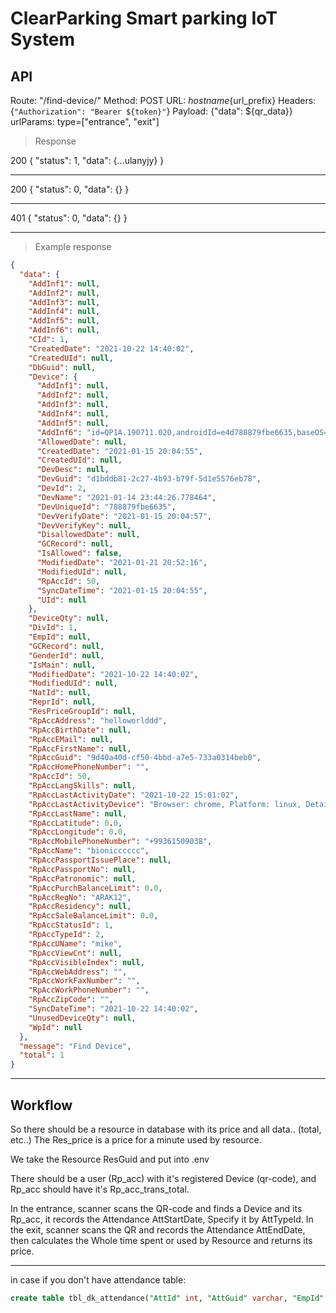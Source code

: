 # ClearParking Smart parking IoT System

## API

Route: "/find-device/"
Method: POST
URL: ${hostname}${url_prefix}
Headers: {`"Authorization": "Bearer ${token}"`}
Payload: {"data": ${qr_data}}
urlParams: type=["entrance", "exit"]

> Response

200
{
    "status": 1,
    "data": {...ulanyjy}
}

---

200
{
    "status": 0,
    "data": {}
}

---

401
{
    "status": 0,
    "data": {}
}

---

> Example response 

```json
{
  "data": {
    "AddInf1": null,
    "AddInf2": null,
    "AddInf3": null,
    "AddInf4": null,
    "AddInf5": null,
    "AddInf6": null,
    "CId": 1,
    "CreatedDate": "2021-10-22 14:40:02",
    "CreatedUId": null,
    "DbGuid": null,
    "Device": {
      "AddInf1": null,
      "AddInf2": null,
      "AddInf3": null,
      "AddInf4": null,
      "AddInf5": null,
      "AddInf6": "id=QP1A.190711.020,androidId=e4d788879fbe6635,baseOS=,release=10,brand=samsung,device=a7y18lte,display=QP1A.190711.020.A750FXXU5CTK1,manufacturer=samsung,model=SM-A750F,isPhysicalDevice=true",
      "AllowedDate": null,
      "CreatedDate": "2021-01-15 20:04:55",
      "CreatedUId": null,
      "DevDesc": null,
      "DevGuid": "d1bddb81-2c27-4b93-b79f-5d1e5576eb78",
      "DevId": 2,
      "DevName": "2021-01-14 23:44:26.778464",
      "DevUniqueId": "788879fbe6635",
      "DevVerifyDate": "2021-01-15 20:04:57",
      "DevVerifyKey": null,
      "DisallowedDate": null,
      "GCRecord": null,
      "IsAllowed": false,
      "ModifiedDate": "2021-01-21 20:52:16",
      "ModifiedUId": null,
      "RpAccId": 50,
      "SyncDateTime": "2021-01-15 20:04:55",
      "UId": null
    },
    "DeviceQty": null,
    "DivId": 1,
    "EmpId": null,
    "GCRecord": null,
    "GenderId": null,
    "IsMain": null,
    "ModifiedDate": "2021-10-22 14:40:02",
    "ModifiedUId": null,
    "NatId": null,
    "ReprId": null,
    "ResPriceGroupId": null,
    "RpAccAddress": "helloworlddd",
    "RpAccBirthDate": null,
    "RpAccEMail": null,
    "RpAccFirstName": null,
    "RpAccGuid": "9d40a40d-cf50-4bbd-a7e5-733a0314beb0",
    "RpAccHomePhoneNumber": "",
    "RpAccId": 50,
    "RpAccLangSkills": null,
    "RpAccLastActivityDate": "2021-10-22 15:01:02",
    "RpAccLastActivityDevice": "Browser: chrome, Platform: linux, Details: Mozilla/5.0 (X11; Linux x86_64) AppleWebKit/537.36 (KHTML, like Gecko) Chrome/91.0.4472.164 Safari/537.36",
    "RpAccLastName": null,
    "RpAccLatitude": 0.0,
    "RpAccLongitude": 0.0,
    "RpAccMobilePhoneNumber": "+99361509038",
    "RpAccName": "bionicccccc",
    "RpAccPassportIssuePlace": null,
    "RpAccPassportNo": null,
    "RpAccPatronomic": null,
    "RpAccPurchBalanceLimit": 0.0,
    "RpAccRegNo": "ARAK12",
    "RpAccResidency": null,
    "RpAccSaleBalanceLimit": 0.0,
    "RpAccStatusId": 1,
    "RpAccTypeId": 2,
    "RpAccUName": "mike",
    "RpAccViewCnt": null,
    "RpAccVisibleIndex": null,
    "RpAccWebAddress": "",
    "RpAccWorkFaxNumber": "",
    "RpAccWorkPhoneNumber": "",
    "RpAccZipCode": "",
    "SyncDateTime": "2021-10-22 14:40:02",
    "UnusedDeviceQty": null,
    "WpId": null
  },
  "message": "Find Device",
  "total": 1
}
```

------------------------------------

## Workflow

So there should be a resource in database with its price and all data.. (total, etc..)
The Res_price is a price for a minute used by resource.

We take the Resource ResGuid and put into .env

There should be a user (Rp_acc) with it's registered Device (qr-code), and Rp_acc should have it's Rp_acc_trans_total.

In the entrance, scanner scans the QR-code and finds a Device and its Rp_acc, it records the Attendance AttStartDate, Specify it by AttTypeId.
In the exit, scanner scans the QR and records the Attendance AttEndDate, then calculates the Whole time spent or used by Resource and returns its price.


------ 
in case if you don't have attendance table:
```sql
create table tbl_dk_attendance("AttId" int, "AttGuid" varchar, "EmpId" int, "RpAccId" int, "DevId" int, "UId" int, "AttTypeId" int, "AttDesc" varchar, "AttDate" timestamp without time zone,"CreatedDate" timestamp without time zone,"ModifiedDate" timestamp without time zone);
```
